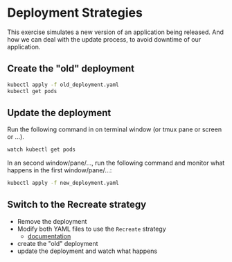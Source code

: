 # Deployment Strategies

This exercise simulates a new version of an application being released. And how
we can deal with the update process, to avoid downtime of our application.

## Create the "old" deployment

```bash
kubectl apply -f old_deployment.yaml
kubectl get pods
```

## Update the deployment

Run the following command in on terminal window (or tmux pane or screen or ...).

```bash
watch kubectl get pods
```

In an second window/pane/..., run the following command and monitor what happens
in the first window/pane/...:

```bash
kubectl apply -f new_deployment.yaml
```

## Switch to the Recreate strategy

* Remove the deployment
* Modify both YAML files to use the `Recreate` strategy
  * [documentation](https://kubernetes.io/docs/concepts/workloads/controllers/deployment/#strategy)
* create the "old" deployment
* update the deployment and watch what happens
